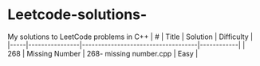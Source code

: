 # Leetcode-solutions-
My solutions to LeetCode problems in C++
| #   | Title          | Solution                           | Difficulty |
|-----|----------------|------------------------------------|------------|
| 268 | Missing Number |  268- missing number.cpp           | Easy       |
